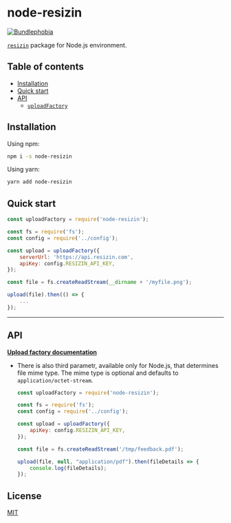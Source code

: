 # node-resizin
[![Bundlephobia](https://img.shields.io/bundlephobia/minzip/node-resizin.svg)](https://bundlephobia.com/result?p=node-resizin)

[`resizin`](https://www.npmjs.com/package/resizin) package for Node.js environment.

## Table of contents

* [Installation](#installation)
* [Quick start](#quickstart)
* [API](#api)
    * [`uploadFactory`](#uploadfactoryoptions-options-functionfile-imageid)

## Installation

Using npm:

```sh
npm i -s node-resizin
```

Using yarn:

```sh
yarn add node-resizin
```
## Quick start

```js
const uploadFactory = require('node-resizin');

const fs = require('fs');
const config = require('../config');

const upload = uploadFactory({
    serverUrl: 'https://api.resizin.com', 
    apiKey: config.RESIZIN_API_KEY,
});

const file = fs.createReadStream(__dirname + '/myfile.png');

upload(file).then(() => {
    ...      
});
```

---

## API

[**Upload factory documentation**](../../docs/Upload.md)
*  There is also third parametr, available only for Node.js, that determines file mime type. The mime type is optional and defaults to `application/octet-stream`.

    ```js
    const uploadFactory = require('node-resizin');

    const fs = require('fs');
    const config = require('../config');

    const upload = uploadFactory({
        apiKey: config.RESIZIN_API_KEY,
    });

    const file = fs.createReadStream('/tmp/feedback.pdf');

    upload(file, null, "application/pdf").then(fileDetails => {
        console.log(fileDetails);
    });
    ```


## License

[MIT](http://opensource.org/licenses/MIT)
